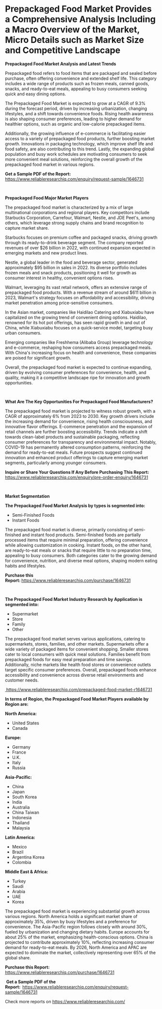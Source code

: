 <p><h1>Prepackaged Food Market Provides a Comprehensive Analysis Including a Macro Overview of the Market, Micro Details such as Market Size and Competitive Landscape</h1></p><p><strong>Prepackaged Food Market Analysis and Latest Trends</strong></p>
<p><p>Prepackaged food refers to food items that are packaged and sealed before purchase, often offering convenience and extended shelf life. This category includes a wide range of products such as frozen meals, canned goods, snacks, and ready-to-eat meals, appealing to busy consumers seeking quick and easy dining options. </p><p>The Prepackaged Food Market is expected to grow at a CAGR of 9.3% during the forecast period, driven by increasing urbanization, changing lifestyles, and a shift towards convenience foods. Rising health awareness is also shaping consumer preferences, leading to higher demand for healthier options, such as organic and low-calorie prepackaged items. </p><p>Additionally, the growing influence of e-commerce is facilitating easier access to a variety of prepackaged food products, further boosting market growth. Innovations in packaging technology, which improve shelf life and food safety, are also contributing to this trend. Lastly, the expanding global population and busy work schedules are motivating consumers to seek more convenient meal solutions, reinforcing the overall growth of the prepackaged food market in various regions.</p></p>
<p><strong>Get a Sample PDF of the Report:&nbsp;</strong> <a href="https://www.reliableresearchiq.com/enquiry/request-sample/1646731?utm_campaign=2455&utm_medium=2&utm_source=Github&utm_content=ia&utm_term=07042025&utm_id=prepackaged-food">https://www.reliableresearchiq.com/enquiry/request-sample/1646731</a></p>
<p>&nbsp;</p>
<p><strong>Prepackaged Food Major Market Players</strong></p>
<p><p>The prepackaged food market is characterized by a mix of large multinational corporations and regional players. Key competitors include Starbucks Corporation, Carrefour, Walmart, Nestle, and JDE Peet's, among others, which leverage strong supply chains and brand recognition to capture market share. </p><p>Starbucks focuses on premium coffee and packaged snacks, driving growth through its ready-to-drink beverage segment. The company reported revenues of over $26 billion in 2022, with continued expansion expected in emerging markets and new product lines.</p><p>Nestle, a global leader in the food and beverage sector, generated approximately $95 billion in sales in 2022. Its diverse portfolio includes frozen meals and snack products, positioning it well for growth as consumer interest in healthy, convenient options rises.</p><p>Walmart, leveraging its vast retail network, offers an extensive range of prepackaged food products. With a revenue stream of around $611 billion in 2023, Walmart's strategy focuses on affordability and accessibility, driving market penetration among price-sensitive consumers.</p><p>In the Asian market, companies like Haidilao Catering and Xiabuxiabu have capitalized on the growing trend of convenient dining options. Haidilao, renowned for its hot pot offerings, has seen rapid growth in and out of China, while Xiabuxiabu focuses on a quick-service model, targeting busy urban consumers.</p><p>Emerging companies like Freshhema (Alibaba Group) leverage technology and e-commerce, reshaping how consumers access prepackaged meals. With China's increasing focus on health and convenience, these companies are poised for significant growth. </p><p>Overall, the prepackaged food market is expected to continue expanding, driven by evolving consumer preferences for convenience, health, and quality, making it a competitive landscape ripe for innovation and growth opportunities.</p></p>
<p>&nbsp;</p>
<p><strong>What Are The Key Opportunities For Prepackaged Food Manufacturers?</strong></p>
<p><p>The prepackaged food market is projected to witness robust growth, with a CAGR of approximately 6% from 2023 to 2030. Key growth drivers include the increasing demand for convenience, rising health consciousness, and innovative flavor offerings. E-commerce penetration and the expansion of retail channels are further boosting accessibility. Trends indicate a shift towards clean-label products and sustainable packaging, reflecting consumer preferences for transparency and environmental impact. Notably, COVID-19 has permanently altered consumption patterns, reinforcing the demand for ready-to-eat meals. Future prospects suggest continued innovation and enhanced product offerings to capture emerging market segments, particularly among younger consumers.</p></p>
<p><strong>Inquire or Share Your Questions If Any Before Purchasing This Report:</strong> <a href="https://www.reliableresearchiq.com/enquiry/pre-order-enquiry/1646731?utm_campaign=2455&utm_medium=2&utm_source=Github&utm_content=ia&utm_term=07042025&utm_id=prepackaged-food">https://www.reliableresearchiq.com/enquiry/pre-order-enquiry/1646731</a></p>
<p>&nbsp;</p>
<p><strong>Market Segmentation</strong></p>
<p><strong>The Prepackaged Food Market Analysis by types is segmented into:</strong></p>
<p><ul><li>Semi-Finished Foods</li><li>Instant Foods</li></ul></p>
<p><p>The prepackaged food market is diverse, primarily consisting of semi-finished and instant food products. Semi-finished foods are partially processed items that require minimal preparation, offering convenience while allowing customization in cooking. Instant foods, on the other hand, are ready-to-eat meals or snacks that require little to no preparation time, appealing to busy consumers. Both categories cater to the growing demand for convenience, nutrition, and diverse meal options, shaping modern eating habits and lifestyles.</p></p>
<p><strong>Purchase this Report:&nbsp;</strong><a href="https://www.reliableresearchiq.com/purchase/1646731?utm_campaign=2455&utm_medium=2&utm_source=Github&utm_content=ia&utm_term=07042025&utm_id=prepackaged-food">https://www.reliableresearchiq.com/purchase/1646731</a></p>
<p>&nbsp;</p>
<p><strong>The Prepackaged Food Market Industry Research by Application is segmented into:</strong></p>
<p><ul><li>Supermarket</li><li>Store</li><li>Family</li><li>Other</li></ul></p>
<p><p>The prepackaged food market serves various applications, catering to supermarkets, stores, families, and other markets. Supermarkets offer a wide variety of packaged items for convenient shopping. Smaller stores cater to local consumers with quick meal solutions. Families benefit from prepackaged foods for easy meal preparation and time savings. Additionally, niche markets like health food stores or convenience outlets target specific consumer preferences. Overall, prepackaged foods enhance accessibility and convenience across diverse retail environments and customer needs.</p></p>
<p><a href="https://www.reliableresearchiq.com/prepackaged-food-market-r1646731?utm_campaign=2455&utm_medium=2&utm_source=Github&utm_content=ia&utm_term=07042025&utm_id=prepackaged-food">&nbsp;https://www.reliableresearchiq.com/prepackaged-food-market-r1646731</a></p>
<p><strong>In terms of Region, the Prepackaged Food Market Players available by Region are:</strong></p>
<p>
    <p> <strong> North America: </strong>
        <ul>
            <li>United States</li>
            <li>Canada</li>
        </ul>
        </p> 
    <p> <strong> Europe: </strong>
        <ul>
            <li>Germany</li>
            <li>France</li>
            <li>U.K.</li>
            <li>Italy</li>
            <li>Russia</li>
        </ul>
        </p> 
    <p> <strong> Asia-Pacific: </strong>
        <ul>
            <li>China</li>
            <li>Japan</li>
            <li>South Korea</li>
            <li>India</li>
            <li>Australia</li>
            <li>China Taiwan</li>
            <li>Indonesia</li>
            <li>Thailand</li>
            <li>Malaysia</li>
        </ul>
        </p> 
    <p> <strong> Latin America: </strong>
        <ul>
            <li>Mexico</li>
            <li>Brazil</li>
            <li>Argentina Korea</li>
            <li>Colombia</li>
        </ul>
        </p> 
    <p> <strong> Middle East & Africa: </strong>
        <ul>
            <li>Turkey</li>
            <li>Saudi</li>
            <li>Arabia</li>
            <li>UAE</li>
            <li>Korea</li>
        </ul>
    </p>
    </p>
<p><p>The prepackaged food market is experiencing substantial growth across various regions. North America holds a significant market share of approximately 35%, driven by busy lifestyles and a preference for convenience. The Asia-Pacific region follows closely with around 30%, fueled by urbanization and changing dietary habits. Europe accounts for about 25% of the market, emphasizing health-conscious options. China is projected to contribute approximately 10%, reflecting increasing consumer demand for ready-to-eat meals. By 2026, North America and APAC are expected to dominate the market, collectively representing over 65% of the global share.</p></p>
<p><strong>Purchase this Report: </strong><a href="https://www.reliableresearchiq.com/purchase/1646731?utm_campaign=2455&utm_medium=2&utm_source=Github&utm_content=ia&utm_term=07042025&utm_id=prepackaged-food">https://www.reliableresearchiq.com/purchase/1646731</a></p>
<p>&nbsp;<strong>Get a Sample PDF of the Report:&nbsp;&nbsp;</strong><a href="https://www.reliableresearchiq.com/enquiry/request-sample/1646731?utm_campaign=2455&utm_medium=2&utm_source=Github&utm_content=ia&utm_term=07042025&utm_id=prepackaged-food">https://www.reliableresearchiq.com/enquiry/request-sample/1646731</a></p>
<p><strong></strong></p>
<p>Check more reports on <a href="https://www.reliableresearchiq.com/?utm_campaign=2455&utm_medium=2&utm_source=Github&utm_content=ia&utm_term=07042025&utm_id=prepackaged-food">https://www.reliableresearchiq.com/</a></p>